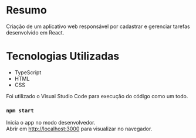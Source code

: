 # Resumo <br/>
Criação de um aplicativo web responsável por cadastrar e gerenciar tarefas desenvolvido em React.
 
 # Tecnologias Utilizadas
 
 - TypeScript
 - HTML 
 - CSS

Foi utilizado o Visual Studio Code para execução do código como um todo.

### `npm start`

Inicia o app no modo desenvolvedor.\
Abrir em [http://localhost:3000](http://localhost:3000) para visualizar no navegador.
